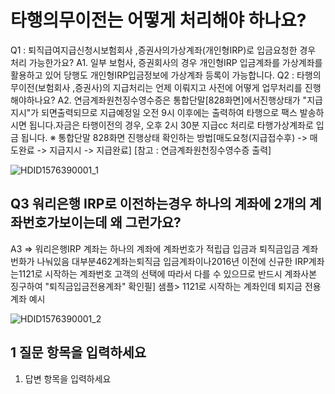 # 타행의무이전는 어떻게 처리해야 하나요?
Q1 : 퇴직급여지급신청시보험회사 ,증권사의가상계좌(개인형IRP)로 입금요청한 경우 처리
가능한가요?
A1.
일부 보험사, 증권회사의 경우 개인형IRP 입금계좌를 가상계좌를 활용하고 있어 당행도 개인형IRP입금정보에 가상계좌 등록이 가능합니다.
Q2 : 타행의무이전(보험회사 ,증권사)의 지급처리는 언제 이뤄지고 사전에 어떻게 업무처리를 진행해야하나요?
A2. 연금계좌원천징수영수증은 통합단말[828화면]에서진행상태가 "지급지시"가 되면출력되므로 지급예정일 오전 9시 이후에는 출력하여 타행으로 팩스 발송하시면 됩니다.자금은 타행이전의 경우, 오후 2시 30분 지급cc 처리로 타행가상계좌로 입금 됩니다.
※ 통합단말 828화면 진행상태 확인하는 방법[매도요청(지급접수후) -> 매도완료 -> 지급지시 -> 지급완료]
[참고 : 연금계좌원천징수영수증 출력]

![HDID1576390001_1](HDID1576390001_1.jpg)

## Q3 워리은행 IRP로 이전하는경우 하나의 계좌에 2개의 계좌번호가보이는데 왜 그런가요?
A3 => 워리은행IRP 계좌는 하나의 계좌에 계좌번호가 적립급 입금과 퇴직금입금 계좌번화가 나눠있음
대부분462계좌는퇴직금 입금계좌이나2016년 이전에 신규한 IRP계좌는1121로 시작하는 계좌번호
고객의 선택에 따라서 다를 수 있으므로 반드시 계좌사본 징구하여 "퇴직금입금전용계좌" 확인필]
샘플> 1121로 시작하는 계좌인데 퇴지금 전용계좌 예시

![HDID1576390001_2](HDID1576390001_2.jpg)

## 1 질문 항목을 입력하세요
1. 답변 항목을 입력하세요
